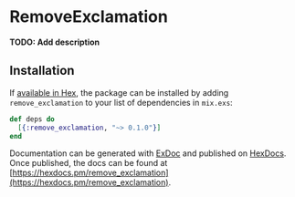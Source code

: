 # RemoveExclamation

**TODO: Add description**

## Installation

If [available in Hex](https://hex.pm/docs/publish), the package can be installed
by adding `remove_exclamation` to your list of dependencies in `mix.exs`:

```elixir
def deps do
  [{:remove_exclamation, "~> 0.1.0"}]
end
```

Documentation can be generated with [ExDoc](https://github.com/elixir-lang/ex_doc)
and published on [HexDocs](https://hexdocs.pm). Once published, the docs can
be found at [https://hexdocs.pm/remove_exclamation](https://hexdocs.pm/remove_exclamation).

